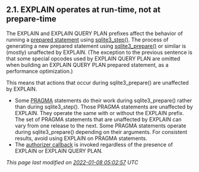 ## 2\.1\. EXPLAIN operates at run\-time, not at prepare\-time


The EXPLAIN and EXPLAIN QUERY PLAN prefixes affect the behavior of
running a [prepared statement](c3ref/stmt.html) using [sqlite3\_step()](c3ref/step.html). The process of
generating a new prepared statement using [sqlite3\_prepare()](c3ref/prepare.html) or similar
is (mostly) unaffected by EXPLAIN. (The exception to the previous sentence
is that some special opcodes used by EXPLAIN QUERY PLAN are omitted when
building an EXPLAIN QUERY PLAN prepared statement, as a performance
optimization.)



This means that actions that occur during sqlite3\_prepare() are
unaffected by EXPLAIN.



* Some [PRAGMA](pragma.html#syntax) statements do their work during sqlite3\_prepare() rather
than during sqlite3\_step(). Those PRAGMA statements are unaffected
by EXPLAIN. They operate the same with or without the EXPLAIN prefix.
The set of PRAGMA statements that are unaffected by EXPLAIN can vary
from one release to the next. Some PRAGMA statements operate during
sqlite3\_prepare() depending on their arguments. For consistent
results, avoid using EXPLAIN on PRAGMA statements.
* The [authorizer callback](c3ref/set_authorizer.html) is invoked regardless of the presence of
EXPLAIN or EXPLAIN QUERY PLAN.


*This page last modified on [2022\-01\-08 05:02:57](https://sqlite.org/docsrc/honeypot) UTC* 


